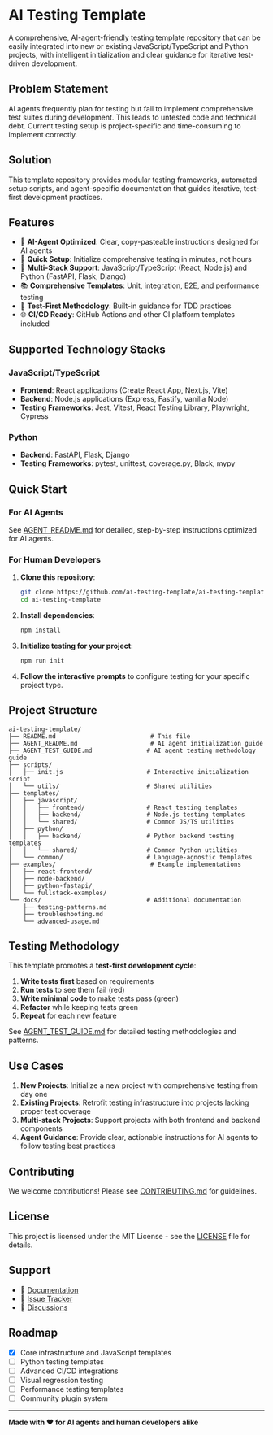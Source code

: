 # AI Testing Template

A comprehensive, AI-agent-friendly testing template repository that can be easily integrated into new or existing JavaScript/TypeScript and Python projects, with intelligent initialization and clear guidance for iterative test-driven development.

## Problem Statement

AI agents frequently plan for testing but fail to implement comprehensive test suites during development. This leads to untested code and technical debt. Current testing setup is project-specific and time-consuming to implement correctly.

## Solution

This template repository provides modular testing frameworks, automated setup scripts, and agent-specific documentation that guides iterative, test-first development practices.

## Features

- 🤖 **AI-Agent Optimized**: Clear, copy-pasteable instructions designed for AI agents
- 🚀 **Quick Setup**: Initialize comprehensive testing in minutes, not hours
- 🔧 **Multi-Stack Support**: JavaScript/TypeScript (React, Node.js) and Python (FastAPI, Flask, Django)
- 📚 **Comprehensive Templates**: Unit, integration, E2E, and performance testing
- 🎯 **Test-First Methodology**: Built-in guidance for TDD practices
- 🌐 **CI/CD Ready**: GitHub Actions and other CI platform templates included

## Supported Technology Stacks

### JavaScript/TypeScript
- **Frontend**: React applications (Create React App, Next.js, Vite)
- **Backend**: Node.js applications (Express, Fastify, vanilla Node)
- **Testing Frameworks**: Jest, Vitest, React Testing Library, Playwright, Cypress

### Python
- **Backend**: FastAPI, Flask, Django
- **Testing Frameworks**: pytest, unittest, coverage.py, Black, mypy

## Quick Start

### For AI Agents
See [AGENT_README.md](AGENT_README.md) for detailed, step-by-step instructions optimized for AI agents.

### For Human Developers

1. **Clone this repository**:
   ```bash
   git clone https://github.com/ai-testing-template/ai-testing-template.git
   cd ai-testing-template
   ```

2. **Install dependencies**:
   ```bash
   npm install
   ```

3. **Initialize testing for your project**:
   ```bash
   npm run init
   ```

4. **Follow the interactive prompts** to configure testing for your specific project type.

## Project Structure

```
ai-testing-template/
├── README.md                          # This file
├── AGENT_README.md                    # AI agent initialization guide
├── AGENT_TEST_GUIDE.md               # AI agent testing methodology guide
├── scripts/
│   ├── init.js                       # Interactive initialization script
│   └── utils/                        # Shared utilities
├── templates/
│   ├── javascript/
│   │   ├── frontend/                 # React testing templates
│   │   ├── backend/                  # Node.js testing templates
│   │   └── shared/                   # Common JS/TS utilities
│   ├── python/
│   │   ├── backend/                  # Python backend testing templates
│   │   └── shared/                   # Common Python utilities
│   └── common/                       # Language-agnostic templates
├── examples/                          # Example implementations
│   ├── react-frontend/
│   ├── node-backend/
│   ├── python-fastapi/
│   └── fullstack-examples/
└── docs/                             # Additional documentation
    ├── testing-patterns.md
    ├── troubleshooting.md
    └── advanced-usage.md
```

## Testing Methodology

This template promotes a **test-first development cycle**:

1. **Write tests first** based on requirements
2. **Run tests** to see them fail (red)
3. **Write minimal code** to make tests pass (green)
4. **Refactor** while keeping tests green
5. **Repeat** for each new feature

See [AGENT_TEST_GUIDE.md](AGENT_TEST_GUIDE.md) for detailed testing methodologies and patterns.

## Use Cases

1. **New Projects**: Initialize a new project with comprehensive testing from day one
2. **Existing Projects**: Retrofit testing infrastructure into projects lacking proper test coverage
3. **Multi-stack Projects**: Support projects with both frontend and backend components
4. **Agent Guidance**: Provide clear, actionable instructions for AI agents to follow testing best practices

## Contributing

We welcome contributions! Please see [CONTRIBUTING.md](CONTRIBUTING.md) for guidelines.

## License

This project is licensed under the MIT License - see the [LICENSE](LICENSE) file for details.

## Support

- 📖 [Documentation](docs/)
- 🐛 [Issue Tracker](https://github.com/ai-testing-template/ai-testing-template/issues)
- 💬 [Discussions](https://github.com/ai-testing-template/ai-testing-template/discussions)

## Roadmap

- [x] Core infrastructure and JavaScript templates
- [ ] Python testing templates
- [ ] Advanced CI/CD integrations
- [ ] Visual regression testing
- [ ] Performance testing templates
- [ ] Community plugin system

---

**Made with ❤️ for AI agents and human developers alike**